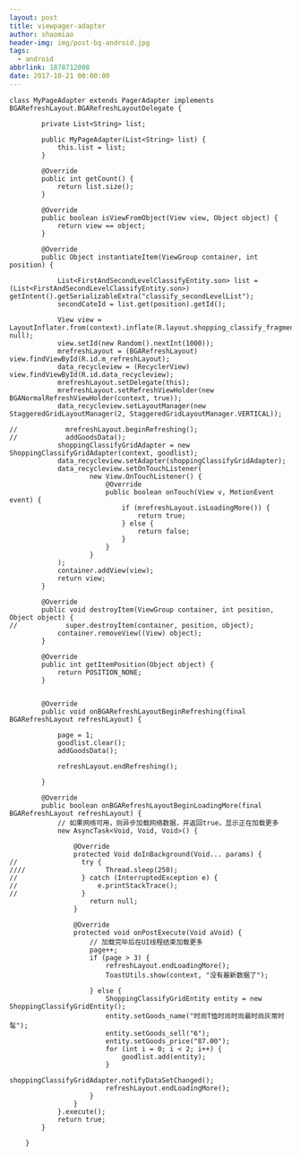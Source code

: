 ```yaml
---
layout: post
title: viewpager-adapter
author: shaomiao
header-img: img/post-bg-android.jpg
tags:
  - android
abbrlink: 1878712008
date: 2017-10-21 00:00:00
---
```


	class MyPageAdapter extends PagerAdapter implements BGARefreshLayout.BGARefreshLayoutDelegate {

			private List<String> list;

			public MyPageAdapter(List<String> list) {
				this.list = list;
			}

			@Override
			public int getCount() {
				return list.size();
			}

			@Override
			public boolean isViewFromObject(View view, Object object) {
				return view == object;
			}

			@Override
			public Object instantiateItem(ViewGroup container, int position) {

				List<FirstAndSecondLevelClassifyEntity.son> list = (List<FirstAndSecondLevelClassifyEntity.son>) getIntent().getSerializableExtra("classify_secondLevelList");
				secondCateId = list.get(position).getId();

				View view = LayoutInflater.from(context).inflate(R.layout.shopping_classify_fragment, null);
				view.setId(new Random().nextInt(1000));
				mrefreshLayout = (BGARefreshLayout) view.findViewById(R.id.m_refreshLayout);
				data_recycleview = (RecyclerView) view.findViewById(R.id.data_recycleview);
				mrefreshLayout.setDelegate(this);
				mrefreshLayout.setRefreshViewHolder(new BGANormalRefreshViewHolder(context, true));
				data_recycleview.setLayoutManager(new StaggeredGridLayoutManager(2, StaggeredGridLayoutManager.VERTICAL));

	//            mrefreshLayout.beginRefreshing();
	//            addGoodsData();
				shoppingClassifyGridAdapter = new ShoppingClassifyGridAdapter(context, goodlist);
				data_recycleview.setAdapter(shoppingClassifyGridAdapter);
				data_recycleview.setOnTouchListener(
						new View.OnTouchListener() {
							@Override
							public boolean onTouch(View v, MotionEvent event) {
								if (mrefreshLayout.isLoadingMore()) {
									return true;
								} else {
									return false;
								}
							}
						}
				);
				container.addView(view);
				return view;
			}

			@Override
			public void destroyItem(ViewGroup container, int position, Object object) {
	//            super.destroyItem(container, position, object);
				container.removeView((View) object);
			}

			@Override
			public int getItemPosition(Object object) {
				return POSITION_NONE;
			}


			@Override
			public void onBGARefreshLayoutBeginRefreshing(final BGARefreshLayout refreshLayout) {

				page = 1;
				goodlist.clear();
				addGoodsData();

				refreshLayout.endRefreshing();

			}

			@Override
			public boolean onBGARefreshLayoutBeginLoadingMore(final BGARefreshLayout refreshLayout) {
				// 如果网络可用，则异步加载网络数据，并返回true，显示正在加载更多
				new AsyncTask<Void, Void, Void>() {

					@Override
					protected Void doInBackground(Void... params) {
	//                try {
	////                    Thread.sleep(250);
	//                } catch (InterruptedException e) {
	//                    e.printStackTrace();
	//                }
						return null;
					}

					@Override
					protected void onPostExecute(Void aVoid) {
						// 加载完毕后在UI线程结束加载更多
						page++;
						if (page > 3) {
							refreshLayout.endLoadingMore();
							ToastUtils.show(context, "没有最新数据了");

						} else {
							ShoppingClassifyGridEntity entity = new ShoppingClassifyGridEntity();
							entity.setGoods_name("时尚T恤时尚时尚最时尚灰常时髦");
							entity.setGoods_sell("6");
							entity.setGoods_price("87.00");
							for (int i = 0; i < 2; i++) {
								goodlist.add(entity);
							}
							shoppingClassifyGridAdapter.notifyDataSetChanged();
							refreshLayout.endLoadingMore();
						}
					}
				}.execute();
				return true;
			}

		}
